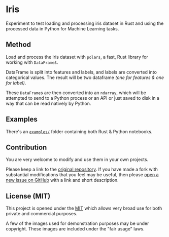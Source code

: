<!--
 Copyright (c) 2023 Victor I. Afolabi

 This software is released under the MIT License.
 https://opensource.org/licenses/MIT
-->

# Iris

Experiment to test loading and processing iris dataset in Rust and using the
processed data in Python for Machine Learning tasks.

## Method

Load and process the  iris dataset with `polars`, a fast, Rust library for
working with `DataFrame`s.

DataFrame is split into features and labels, and labels are converted into
categorical values. The result will be two dataframe *(one for features & one
for label)*.

These `DataFrame`s are then converted into an `ndarray`, which will be attempted
to send to a Python process or an API or just saved to disk in a way that can be
read natively by Python.

## Examples

There's an [`examples/`] folder containing both Rust & Python notebooks.

[`examples/`]: ./examples/

## Contribution

You are very welcome to modify and use them in your own projects.

Please keep a link to the [original repository]. If you have made a fork with
substantial modifications that you feel may be useful, then please [open a new
issue on GitHub][issues] with a link and short description.

## License (MIT)

This project is opened under the [MIT][license] which allows very
broad use for both private and commercial purposes.

A few of the images used for demonstration purposes may be under copyright.
These images are included under the "fair usage" laws.

[original repository]: https://github.com/victor-iyi/iris
[issues]: https://github.com/victor-iyi/iris/issues
[license]: ./LICENSE
